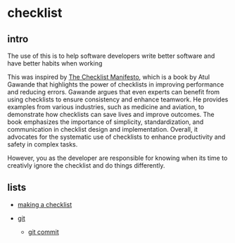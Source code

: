 # checklist

## intro
The use of this is to help software developers write better software and have better habits when working

This was inspired by <a href="https://a.co/d/9DpHQHJ">The Checklist Manifesto</a>, which is a book by Atul Gawande that highlights the power of checklists in improving performance and reducing errors. Gawande argues that even experts can benefit from using checklists to ensure consistency and enhance teamwork. He provides examples from various industries, such as medicine and aviation, to demonstrate how checklists can save lives and improve outcomes. The book emphasizes the importance of simplicity, standardization, and communication in checklist design and implementation. Overall, it advocates for the systematic use of checklists to enhance productivity and safety in complex tasks.

However, you as the developer are responsible for knowing when its time to creativly ignore the checklist and do things differently.

## lists
* <a href="./making_a_checklist.txt">making a checklist</a>

* <a href="./git">git</a>
    * <a href="./git/git_commit.txt">git commit</a>